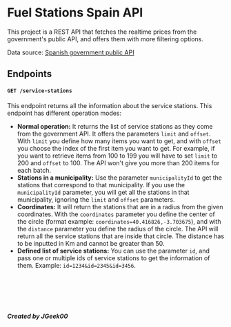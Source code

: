# Fuel Stations Spain API
This project is a REST API that fetches the realtime prices from the government's public API, and offers them with more filtering options.

Data source: [Spanish government public API](https://datos.gob.es/es/catalogo/e05068001-precio-de-carburantes-en-las-gasolineras-espanolas)

## Endpoints
#### `GET /service-stations`
This endpoint returns all the information about the service stations. This endpoint has different operation modes:
- **Normal operation:** It returns the list of service stations as they come from the government API. It offers the parameters ``limit`` and ``offset``. With ``limit`` you define how many items you want to get, and with ``offset`` you choose the index of the first item you want to get. For example, if you want to retrieve items from 100 to 199 you will have to set ``limit`` to 200 and ``offset`` to 100. The API won't give you more than 200 items for each batch.
- **Stations in a municipality:** Use the parameter ``municipalityId`` to get the stations that correspond to that municipality. If you use the ``municipalityId`` parameter, you will get all the stations in that municipality, ignoring the ``limit`` and ``offset`` parameters.
- **Coordinates:** It will return the stations that are in a radius from the given coordinates. With the ``coordinates`` parameter you define the center of the circle (format example: ``coordinates=40.416826,-3.703675``), and with the ``distance`` parameter you define the radius of the circle. The API will return all the service stations that are inside that circle. The distance has to be inputted in Km and cannot be greater than 50.
- **Defined list of service stations:** You can use the parameter ``id``, and pass one or multiple ids of service stations to get the information of them. Example: ``id=1234&id=2345&id=3456``.

<br>
<br>
<br>
<br>

##### Created by JGeek00